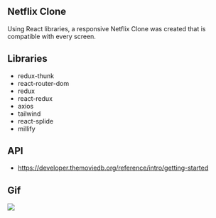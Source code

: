 ## Netflix Clone

Using React libraries, a responsive Netflix Clone was created that is compatible with every screen.


## Libraries
- redux-thunk
- react-router-dom
- redux
- react-redux
- axios
- tailwind
- react-splide
- millify

## API
- https://developer.themoviedb.org/reference/intro/getting-started

## Gif

![](/public/netflix.gif)